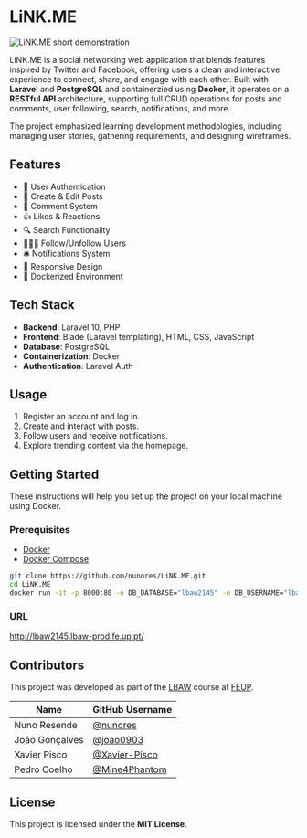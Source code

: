 # LiNK.ME

![LiNK.ME short demonstration](./docs/lbawgif.gif)  

LiNK.ME is a social networking web application that blends features inspired by Twitter and Facebook, offering users a clean and interactive experience to connect, share, and engage with each other. Built with **Laravel** and **PostgreSQL** and containerzied using **Docker**, it operates on a **RESTful API** architecture, supporting full CRUD operations for posts and comments, user following, search, notifications, and more. 

The project emphasized learning development methodologies, including managing user stories, gathering requirements, and designing wireframes.

## Features
- 👤 User Authentication
- 📝 Create & Edit Posts
- 💬 Comment System
- 👍 Likes & Reactions
- 🔍 Search Functionality
- 🧑‍🤝‍🧑 Follow/Unfollow Users
- 🛎️ Notifications System
- 📱 Responsive Design
- 🐳 Dockerized Environment

## Tech Stack
- **Backend**: Laravel 10, PHP
- **Frontend**: Blade (Laravel templating), HTML, CSS, JavaScript
- **Database**: PostgreSQL
- **Containerization**: Docker
- **Authentication**: Laravel Auth

## Usage
1. Register an account and log in.
2. Create and interact with posts.
3. Follow users and receive notifications.
4. Explore trending content via the homepage.

## Getting Started

These instructions will help you set up the project on your local machine using Docker.

### Prerequisites

- [Docker](https://www.docker.com/)
- [Docker Compose](https://docs.docker.com/compose/)

```bash
git clone https://github.com/nunores/LiNK.ME.git
cd LiNK.ME
docker run -it -p 8000:80 -e DB_DATABASE="lbaw2145" -e DB_USERNAME="lbaw2145" -e DB_PASSWORD="IK904155" lbaw2145/lbaw2145 
```

### URL

http://lbaw2145.lbaw-prod.fe.up.pt/

## Contributors

This project was developed as part of the [LBAW](https://sigarra.up.pt/feup/pt/ucurr_geral.ficha_uc_view?pv_ocorrencia_id=350472) course at [FEUP](https://fe.up.pt).

| Name                | GitHub Username                                 | 
|---------------------|--------------------------------------------------|
| Nuno Resende          | [@nunores](https://github.com/nunores)           
| João Gonçalves        | [@joao0903](https://github.com/joao0903)   |
| Xavier Pisco      | [@Xavier-Pisco](https://github.com/Xavier-Pisco)         |
| Pedro Coelho       | [@Mine4Phantom](https://github.com/Mine4Phantom)           | 

## License
This project is licensed under the **MIT License**.
